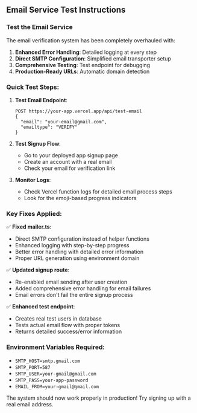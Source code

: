 ## Email Service Test Instructions

### Test the Email Service

The email verification system has been completely overhauled with:

1. **Enhanced Error Handling**: Detailed logging at every step
2. **Direct SMTP Configuration**: Simplified email transporter setup
3. **Comprehensive Testing**: Test endpoint for debugging
4. **Production-Ready URLs**: Automatic domain detection

### Quick Test Steps:

1. **Test Email Endpoint**: 
   ```
   POST https://your-app.vercel.app/api/test-email
   {
     "email": "your-email@gmail.com",
     "emailtype": "VERIFY"
   }
   ```

2. **Test Signup Flow**:
   - Go to your deployed app signup page
   - Create an account with a real email
   - Check your email for verification link

3. **Monitor Logs**:
   - Check Vercel function logs for detailed email process steps
   - Look for the emoji-based progress indicators

### Key Fixes Applied:

✅ **Fixed mailer.ts**: 
- Direct SMTP configuration instead of helper functions
- Enhanced logging with step-by-step progress
- Better error handling with detailed error information
- Proper URL generation using environment domain

✅ **Updated signup route**: 
- Re-enabled email sending after user creation
- Added comprehensive error handling for email failures
- Email errors don't fail the entire signup process

✅ **Enhanced test endpoint**: 
- Creates real test users in database
- Tests actual email flow with proper tokens
- Returns detailed success/error information

### Environment Variables Required:
- `SMTP_HOST=smtp.gmail.com`
- `SMTP_PORT=587`
- `SMTP_USER=your-gmail@gmail.com`
- `SMTP_PASS=your-app-password`
- `EMAIL_FROM=your-gmail@gmail.com`

The system should now work properly in production! Try signing up with a real email address.
